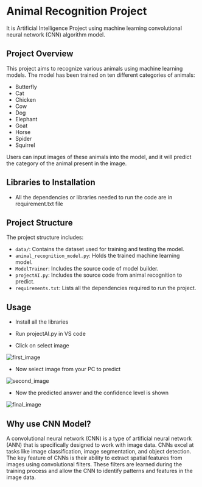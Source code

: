 # Animal Recognition Project
It is Artificial Intelligence Project using machine learning convolutional neural network (CNN) algorithm model.

## Project Overview

This project aims to recognize various animals using machine learning models. The model has been trained on ten different categories of animals:

- Butterfly
- Cat
- Chicken
- Cow
- Dog
- Elephant
- Goat
- Horse
- Spider
- Squirrel

Users can input images of these animals into the model, and it will predict the category of the animal present in the image.

## Libraries to Installation
- All the dependencies or libraries needed to run the code are  in requirement.txt file

## Project Structure

The project structure includes:

- `data/`: Contains the dataset used for training and testing the model.
- `animal_recognition_model.py`: Holds the trained machine learning model.
- `ModelTrainer`: Includes the source code of model builder.
- `projectAI.py`: Includes the source code from animal recognition to predict.
- `requirements.txt`: Lists all the dependencies required to run the project.

## Usage
- Install all the libraries
- Run projectAI.py in VS code

- Click on select image

![first_image](https://github.com/hiba-bint-irfan/Animal-Image-Recognition/assets/113757992/b89cad63-c75a-43a4-a8bc-94b5a5be3a1e)

- Now select image from your PC to predict

![second_image](https://github.com/hiba-bint-irfan/Animal-Image-Recognition/assets/113757992/f949b6fc-f13e-43d6-9809-ba7a60807cf0)

- Now the predicted answer and the confidence level is shown
  
![final_image](https://github.com/hiba-bint-irfan/Animal-Image-Recognition/assets/113757992/7287fc2d-ea06-4a71-9a44-777dfa31f5cd)

## Why use CNN Model?
  
A convolutional neural network (CNN) is a type of artificial neural network (ANN) that is specifically designed to work with image data. CNNs excel at tasks like image classification, image segmentation, and object detection. The key feature of CNNs is their ability to extract spatial features from images using convolutional filters. These filters are learned during the training process and allow the CNN to identify patterns and features in the image data.


